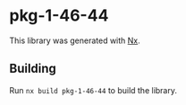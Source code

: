 # pkg-1-46-44

This library was generated with [Nx](https://nx.dev).

## Building

Run `nx build pkg-1-46-44` to build the library.

